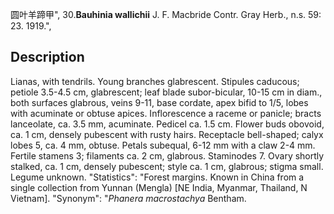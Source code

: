 圆叶羊蹄甲",
30.**Bauhinia wallichii** J. F. Macbride Contr. Gray Herb., n.s. 59: 23. 1919.",

## Description
Lianas, with tendrils. Young branches glabrescent. Stipules caducous; petiole 3.5-4.5 cm, glabrescent; leaf blade subor-bicular, 10-15 cm in diam., both surfaces glabrous, veins 9-11, base cordate, apex bifid to 1/5, lobes with acuminate or obtuse apices. Inflorescence a raceme or panicle; bracts lanceolate, ca. 3.5 mm, acuminate. Pedicel ca. 1.5 cm. Flower buds obovoid, ca. 1 cm, densely pubescent with rusty hairs. Receptacle bell-shaped; calyx lobes 5, ca. 4 mm, obtuse. Petals subequal, 6-12 mm with a claw 2-4 mm. Fertile stamens 3; filaments ca. 2 cm, glabrous. Staminodes 7. Ovary shortly stalked, ca. 1 cm, densely pubescent; style ca. 1 cm, glabrous; stigma small. Legume unknown.
  "Statistics": "Forest margins. Known in China from a single collection from Yunnan (Mengla) [NE India, Myanmar, Thailand, N Vietnam].
  "Synonym": "*Phanera macrostachya* Bentham.
